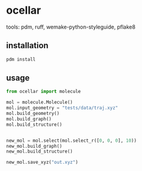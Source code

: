 # ocellar
tools: pdm, ruff, wemake-python-styleguide, pflake8

## installation
```bash
pdm install
```

## usage
```python
from ocellar import molecule

mol = molecule.Molecule()
mol.input_geometry = "tests/data/traj.xyz"
mol.build_geometry()
mol.build_graph()
mol.build_structure()


new_mol = mol.select(mol.select_r([0, 0, 0], 10))
new_mol.build_graph()
new_mol.build_structure()

new_mol.save_xyz("out.xyz")
```